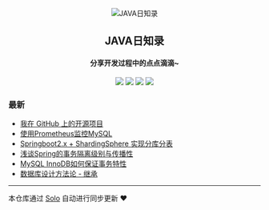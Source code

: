 <p align="center"><img alt="JAVA日知录" src="https://static.b3log.org/images/brand/solo-32.png"></p><h2 align="center">
JAVA日知录
</h2>

<h4 align="center">分享开发过程中的点点滴滴~</h4>
<p align="center"><a title="JAVA日知录" target="_blank" href="https://github.com/jianzh5/solo-blog"><img src="https://img.shields.io/github/last-commit/jianzh5/solo-blog.svg?style=flat-square&color=FF9900"></a>
<a title="GitHub repo size in bytes" target="_blank" href="https://github.com/jianzh5/solo-blog"><img src="https://img.shields.io/github/repo-size/jianzh5/solo-blog.svg?style=flat-square"></a>
<a title="Solo Version" target="_blank" href="https://github.com/b3log/solo/releases"><img src="https://img.shields.io/badge/solo-3.6.5-f1e05a.svg?style=flat-square&color=blueviolet"></a>
<a title="Hits" target="_blank" href="https://github.com/b3log/hits"><img src="https://hits.b3log.org/jianzh5/solo-blog.svg"></a></p>

### 最新

* [我在 GitHub 上的开源项目](http://www.javadaily.cn/my-github-repos)
* [使用Prometheus监控MySQL](http://www.javadaily.cn/articles/2019/10/21/1571656309793.html)
* [Springboot2.x + ShardingSphere 实现分库分表](http://www.javadaily.cn/articles/2019/10/21/1571652430697.html)
* [浅谈Spring的事务隔离级别与传播性](http://www.javadaily.cn/articles/2019/10/21/1571651584582.html)
* [MySQL InnoDB如何保证事务特性](http://www.javadaily.cn/articles/2019/10/21/1571650976267.html)
* [数据库设计方法论 - 继承](http://www.javadaily.cn/articles/2019/10/21/1571650098965.html)



---

本仓库通过 [Solo](https://github.com/b3log/solo) 自动进行同步更新 ❤️ 